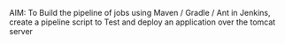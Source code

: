 AIM: To Build the pipeline of jobs using Maven / Gradle / Ant in Jenkins, create a pipeline script to Test and deploy an application over the tomcat server
